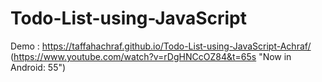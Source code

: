 # Todo-List-using-JavaScript
Demo :  https://taffahachraf.github.io/Todo-List-using-JavaScript-Achraf/
(https://www.youtube.com/watch?v=rDgHNCcOZ84&t=65s "Now in Android: 55")
